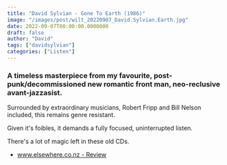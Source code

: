 ```yaml
---
title: "David Sylvian - Gone To Earth (1986)"
image: "/images/post/wilt_20220907_David.Sylvian.Earth.jpg"
date: 2022-09-07T00:00:00.0000000
draft: false
author: "David"
tags: ["davidsylvian"]
categories: ["Listen"]
---
```

### A timeless masterpiece from my favourite, post-punk/decommissioned new romantic front man, neo-reclusive avant-jazzasist.

 Surrounded by extraordinary musicians, Robert Fripp and Bill Nelson included, this remains genre resistant.

 Given it's foibles, it demands a fully focused, uninterrupted listen. 

 There's a lot of magic left in these old CDs. 

-  [www.elsewhere.co.nz - Review](https://www.elsewhere.co.nz/essentialelsewhere/2760/david-sylvian-gone-to-earth-1986/)